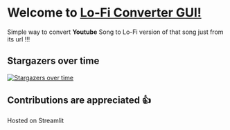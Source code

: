 # Welcome to [Lo-Fi Converter GUI!](https://lofi-converter.samevibe.in/)
Simple way to convert **Youtube** Song to Lo-Fi version of that song just from its url !!!

## Stargazers over time
[![Stargazers over time](https://starchart.cc/Ciphey/Ciphey.svg?variant=adaptive)](https://starchart.cc/Ciphey/Ciphey)


## Contributions are appreciated 👍
Hosted on Streamlit

